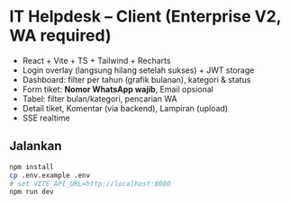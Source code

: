 # IT Helpdesk – Client (Enterprise V2, WA required)
- React + Vite + TS + Tailwind + Recharts
- Login overlay (langsung hilang setelah sukses) + JWT storage
- Dashboard: filter per tahun (grafik bulanan), kategori & status
- Form tiket: **Nomor WhatsApp wajib**, Email opsional
- Tabel: filter bulan/kategori, pencarian WA
- Detail tiket, Komentar (via backend), Lampiran (upload)
- SSE realtime

## Jalankan
```bash
npm install
cp .env.example .env
# set VITE_API_URL=http://localhost:8080
npm run dev
```
